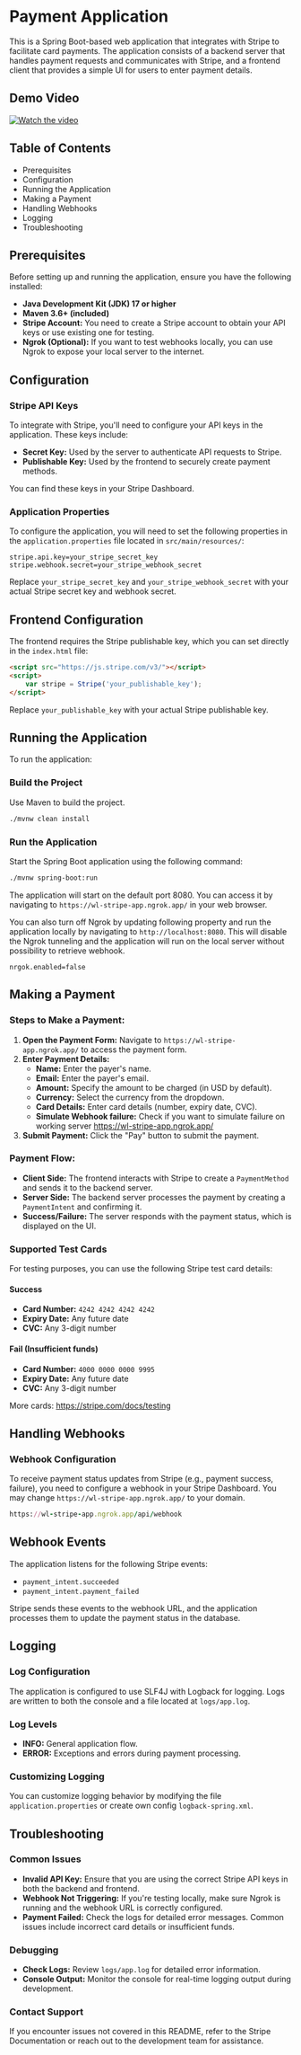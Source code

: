 # Payment Application

This is a Spring Boot-based web application that integrates with Stripe to facilitate card payments. The application consists of a backend server that handles payment requests and communicates with Stripe, and a frontend client that provides a simple UI for users to enter payment details.

## Demo Video
[![Watch the video](https://img.youtube.com/vi/9ij8b-z1KsA/maxresdefault.jpg)](https://youtu.be/9ij8b-z1KsA)

## Table of Contents

- Prerequisites
- Configuration
- Running the Application
- Making a Payment
- Handling Webhooks
- Logging
- Troubleshooting

## Prerequisites

Before setting up and running the application, ensure you have the following installed:

- **Java Development Kit (JDK) 17 or higher**
- **Maven 3.6+ (included)**
- **Stripe Account:** You need to create a Stripe account to obtain your API keys or use existing one for testing.
- **Ngrok (Optional):** If you want to test webhooks locally, you can use Ngrok to expose your local server to the internet.

## Configuration

### Stripe API Keys

To integrate with Stripe, you'll need to configure your API keys in the application. These keys include:

- **Secret Key:** Used by the server to authenticate API requests to Stripe.
- **Publishable Key:** Used by the frontend to securely create payment methods.

You can find these keys in your Stripe Dashboard.

### Application Properties

To configure the application, you will need to set the following properties in the `application.properties` file located in `src/main/resources/`:

```properties
stripe.api.key=your_stripe_secret_key
stripe.webhook.secret=your_stripe_webhook_secret
```

Replace `your_stripe_secret_key` and `your_stripe_webhook_secret` with your actual Stripe secret key and webhook secret.

## Frontend Configuration

The frontend requires the Stripe publishable key, which you can set directly in the `index.html` file:

```html
<script src="https://js.stripe.com/v3/"></script>
<script>
    var stripe = Stripe('your_publishable_key');
</script>
```

Replace `your_publishable_key` with your actual Stripe publishable key.

## Running the Application

To run the application:

### Build the Project

Use Maven to build the project.

```bash
./mvnw clean install
```

### Run the Application

Start the Spring Boot application using the following command:

```bash
./mvnw spring-boot:run
```

The application will start on the default port 8080. You can access it by navigating to `https://wl-stripe-app.ngrok.app/` in your web browser.

You can also turn off Ngrok by updating following property and run the application locally by navigating to `http://localhost:8080`.
This will disable the Ngrok tunneling and the application will run on the local server  without possibility to retrieve webhook.

```properties
nrgok.enabled=false
```

## Making a Payment

### Steps to Make a Payment:

1. **Open the Payment Form:** Navigate to `https://wl-stripe-app.ngrok.app/` to access the payment form.
2. **Enter Payment Details:**
    - **Name:** Enter the payer's name.
    - **Email:** Enter the payer's email.
    - **Amount:** Specify the amount to be charged (in USD by default).
    - **Currency:** Select the currency from the dropdown.
    - **Card Details:** Enter card details (number, expiry date, CVC).
    - **Simulate Webhook failure:** Check if you want to simulate failure on working server https://wl-stripe-app.ngrok.app/
3. **Submit Payment:** Click the "Pay" button to submit the payment.

### Payment Flow:

- **Client Side:** The frontend interacts with Stripe to create a `PaymentMethod` and sends it to the backend server.
- **Server Side:** The backend server processes the payment by creating a `PaymentIntent` and confirming it.
- **Success/Failure:** The server responds with the payment status, which is displayed on the UI.

### Supported Test Cards

For testing purposes, you can use the following Stripe test card details:

#### Success
- **Card Number:** `4242 4242 4242 4242`
- **Expiry Date:** Any future date
- **CVC:** Any 3-digit number

#### Fail (Insufficient funds)
- **Card Number:** `4000 0000 0000 9995`
- **Expiry Date:** Any future date
- **CVC:** Any 3-digit number

More cards: https://stripe.com/docs/testing

## Handling Webhooks

### Webhook Configuration

To receive payment status updates from Stripe (e.g., payment success, failure), you need to configure a webhook in your Stripe Dashboard.
You may change `https://wl-stripe-app.ngrok.app/` to your domain.

```ruby
https://wl-stripe-app.ngrok.app/api/webhook
```

## Webhook Events

The application listens for the following Stripe events:

- `payment_intent.succeeded`
- `payment_intent.payment_failed`

Stripe sends these events to the webhook URL, and the application processes them to update the payment status in the database.

## Logging

### Log Configuration

The application is configured to use SLF4J with Logback for logging. Logs are written to both the console and a file located at `logs/app.log`.

### Log Levels

- **INFO:** General application flow.
- **ERROR:** Exceptions and errors during payment processing.

### Customizing Logging

You can customize logging behavior by modifying the file `application.properties` or create own config `logback-spring.xml`.

## Troubleshooting

### Common Issues

- **Invalid API Key:** Ensure that you are using the correct Stripe API keys in both the backend and frontend.
- **Webhook Not Triggering:** If you're testing locally, make sure Ngrok is running and the webhook URL is correctly configured.
- **Payment Failed:** Check the logs for detailed error messages. Common issues include incorrect card details or insufficient funds.

### Debugging

- **Check Logs:** Review `logs/app.log` for detailed error information.
- **Console Output:** Monitor the console for real-time logging output during development.

### Contact Support

If you encounter issues not covered in this README, refer to the Stripe Documentation or reach out to the development team for assistance.

